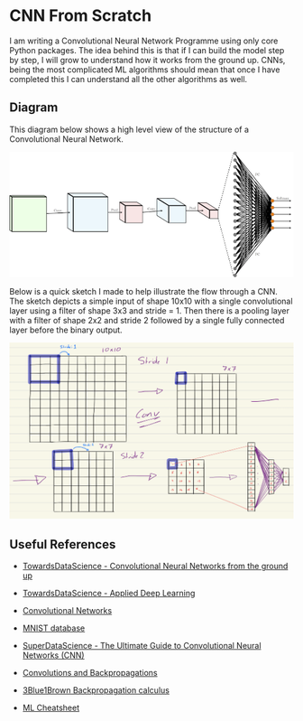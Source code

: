 # CNN From Scratch

I am writing a Convolutional Neural Network Programme using only core Python packages. The idea behind this is that if I can build the model step by step, I will grow to understand how it works from the ground up. CNNs, being the most complicated ML algorithms should mean that once I have completed this I can understand all the other algorithms as well.

## Diagram

This diagram below shows a high level view of the structure of a Convolutional Neural Network.

![CNN Diagram](./imgs/CNN_Diagram.png)

Below is a quick sketch I made to help illustrate the flow through a CNN. The sketch depicts a simple input of shape 10x10 with a single convolutional layer using a filter of shape 3x3 and stride = 1. Then there is a pooling layer with a filter of shape 2x2 and stride 2 followed by a single fully connected layer before the binary output.

![CNN Sketch](./imgs/CNN_Sketch.png)


## Useful References

 - [TowardsDataScience - Convolutional Neural Networks from the ground up](https://towardsdatascience.com/convolutional-neural-networks-from-the-ground-up-c67bb41454e1)

 - [TowardsDataScience - Applied Deep Learning](https://towardsdatascience.com/applied-deep-learning-part-4-convolutional-neural-networks-584bc134c1e2)

 - [Convolutional Networks](https://cs231n.github.io/convolutional-networks/)

 - [MNIST database](http://yann.lecun.com/exdb/mnist/)

 - [SuperDataScience - The Ultimate Guide to Convolutional Neural Networks (CNN)](https://www.superdatascience.com/blogs/the-ultimate-guide-to-convolutional-neural-networks-cnn)
 
 - [Convolutions and Backpropagations](https://medium.com/@pavisj/convolutions-and-backpropagations-46026a8f5d2c)
 
 - [3Blue1Brown Backpropagation calculus](https://www.youtube.com/watch?v=tIeHLnjs5U8)

- [ML Cheatsheet](https://ml-cheatsheet.readthedocs.io)
